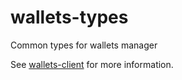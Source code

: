 # wallets-types
Common types for wallets manager

See [wallets-client](https://github.com/wpazderski/wallets-client) for more information.
